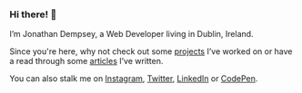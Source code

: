 ### Hi there! 👋

I’m Jonathan Dempsey, a Web Developer living in Dublin, Ireland.

Since you're here, why not check out some <a href="https://www.jonathandempsey.dev/projects/" target="_blank" rel="noopener noreferrer">projects</a> I’ve worked on or have a read through some <a href="https://www.jonathandempsey.dev/journal/" target="_blank" rel="noopener noreferrer">articles</a> I’ve written.

You can also stalk me on <a href="https://www.instagram.com/jonnodempo/" target="blank" rel="noopener noreferrer">Instagram</a>, <a href="https://twitter.com/JonnoDempo" target="blank" rel="noopener noreferrer">Twitter</a>, <a href="https://www.linkedin.com/in/jonathanedempsey/" target="blank" rel="noopener noreferrer">LinkedIn<a/> or <a href="https://codepen.io/jonathanedempsey" target="blank" rel="noopener noreferrer">CodePen</a>.

<!--
**jonathanedempsey/jonathanedempsey** is a ✨ _special_ ✨ repository because its `README.md` (this file) appears on your GitHub profile.

Here are some ideas to get you started:

- 🔭 I’m currently working on ...
- 🌱 I’m currently learning ...
- 👯 I’m looking to collaborate on ...
- 🤔 I’m looking for help with ...
- 💬 Ask me about ...
- 📫 How to reach me: ...
- 😄 Pronouns: ...
- ⚡ Fun fact: ...
-->
